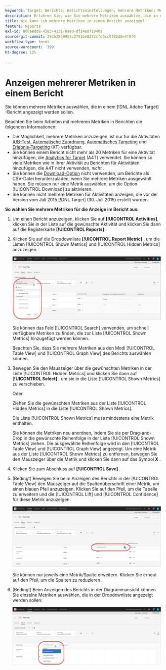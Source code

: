 ```yaml
---
keywords: Target; Berichte; Berichtseinstellungen; mehrere Metriken; Metriken; angezeigte Metriken; ausgeblendete Metriken
description: Erfahren Sie, wie Sie mehrere Metriken auswählen, die in einem Bericht mit Adobe Target angezeigt werden sollen.
title: Wie kann ich mehrere Metriken in einem Bericht anzeigen?
feature: Reports
exl-id: 8d8aedd8-4583-4131-8ae0-df14e071940a
source-git-commit: 293b2869957c2781be8272cfd0cc9f82d8e4f0f0
workflow-type: tm+mt
source-wordcount: '399'
ht-degree: 12%

---
```


# Anzeigen mehrerer Metriken in einem Bericht

Sie können mehrere Metriken auswählen, die in einem [!DNL Adobe Target] -Bericht angezeigt werden sollen.

Beachten Sie beim Arbeiten mit mehreren Metriken in Berichten die folgenden Informationen:

* Die Möglichkeit, mehrere Metriken anzuzeigen, ist nur für die Aktivitäten [A/B-Test](/help/main/c-activities/t-test-ab/test-ab.md), [Automatische Zuordnung](/help/main/c-activities/automated-traffic-allocation/automated-traffic-allocation.md), [Automatisches Targeting](/help/main/c-activities/auto-target/auto-target-to-optimize.md) und [Erlebnis-Targeting](/help/main/c-activities/t-experience-target/experience-target.md) (XT) verfügbar.
* Sie können einem Bericht nicht mehr als 20 Metriken für eine Aktivität hinzufügen, die [Analytics for Target](/help/main/c-integrating-target-with-mac/a4t/a4t.md) (A4T) verwendet. Sie können so viele Metriken wie in Ihrer Aktivität zu Berichten für Aktivitäten hinzufügen, die A4T nicht verwenden, *nicht* .
* Sie können die [Download-Option](/help/main/c-reports/c-report-settings/downloading-data-in-csv-file.md) nicht verwenden, um Berichte als CSV-Datei herunterzuladen, wenn Sie mehrere Metriken ausgewählt haben. Sie müssen nur eine Metrik auswählen, um die Option [!UICONTROL Download] zu aktivieren.
* Sie können nicht mehrere Metriken für Aktivitäten anzeigen, die vor der Version vom Juli 2015 [!DNL Target] (30. Juli 2015) erstellt wurden.

**So wählen Sie mehrere Metriken für die Anzeige im Bericht aus:**

1. Um einen Bericht anzuzeigen, klicken Sie auf **[!UICONTROL Activities]**, klicken Sie in der Liste auf die gewünschte Aktivität und klicken Sie dann auf die Registerkarte **[!UICONTROL Reports]** .
1. Klicken Sie auf die Dropdownliste **[!UICONTROL Report Metric]** , um die Listen [!UICONTROL Shown Metrics] und [!UICONTROL Hidden Metrics] anzuzeigen.

   ![Bild mit mehreren_Metriken](assets/multiple_metrics.png)

   Sie können das Feld [!UICONTROL Search] verwenden, um schnell verfügbare Metriken zu finden, die zur Liste [!UICONTROL Shown Metrics] hinzugefügt werden können.

   Beachten Sie, dass Sie mehrere Metriken aus den Modi [!UICONTROL Table View] und [!UICONTROL Graph View] des Berichts auswählen können.

1. Bewegen Sie den Mauszeiger über die gewünschten Metriken in der Liste [!UICONTROL Hidden Metrics] und klicken Sie dann auf **[!UICONTROL Select]** , um sie in die Liste [!UICONTROL Shown Metrics] zu verschieben.

   Oder

   Ziehen Sie die gewünschten Metriken aus der Liste [!UICONTROL Hidden Metrics] in die Liste [!UICONTROL Shown Metrics].

   Die Liste [!UICONTROL Shown Metrics] muss mindestens eine Metrik enthalten.

   Sie können die Metriken neu anordnen, indem Sie sie per Drag-and-Drop in die gewünschte Reihenfolge in der Liste [!UICONTROL Shown Metrics] ziehen. Die ausgewählte Reihenfolge wird in den [!UICONTROL Table View] und [!UICONTROL Graph View] angezeigt. Um eine Metrik aus der Liste [!UICONTROL Shown Metrics] zu entfernen, bewegen Sie den Mauszeiger über die Metrik und klicken Sie dann auf das Symbol **X** .

1. Klicken Sie zum Abschluss auf **[!UICONTROL Save]** .
1. (Bedingt) Bewegen Sie beim Anzeigen des Berichts in der [!UICONTROL Table View] den Mauszeiger auf die Spaltenüberschrift einer Metrik, um einen blauen Pfeil anzuzeigen. Klicken Sie auf den Pfeil, um die Tabelle zu erweitern und die [!UICONTROL Lift] und [!UICONTROL Confidence] für diese Metrik anzuzeigen.

   ![Bild &quot;multiple_metrics_table&quot;](assets/multiple_metrics_table.png)

   Sie können nur jeweils eine Metrik/Spalte erweitern. Klicken Sie erneut auf den Pfeil, um die Spalten zu reduzieren.

1. (Bedingt) Beim Anzeigen des Berichts in der Diagrammansicht können Sie einzelne Metriken auswählen, die in der Dropdownliste angezeigt werden sollen:

   ![multiple_metrics_graph image](assets/multiple_metrics_graph.png)
